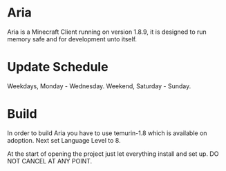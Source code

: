 # Aria
Aria is a Minecraft Client running on version 1.8.9,
it is designed to run memory safe and for development unto itself.

# Update Schedule
Weekdays, Monday - Wednesday.
Weekend, Saturday - Sunday.

# Build
In order to build Aria you have to use temurin-1.8 which is available on adoption.
Next set Language Level to 8.

At the start of opening the project just let everything install and set up. DO NOT CANCEL AT ANY POINT.
